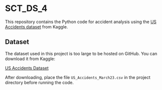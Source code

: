 # SCT_DS_4

This repository contains the Python code for accident analysis using the [US Accidents dataset](https://www.kaggle.com/datasets/sobhanmoosavi/us-accidents) from Kaggle.

## Dataset

The dataset used in this project is too large to be hosted on GitHub. You can download it from Kaggle:

[US Accidents Dataset](https://www.kaggle.com/datasets/sobhanmoosavi/us-accidents)

After downloading, place the file `US_Accidents_March23.csv` in the project directory before running the code.
